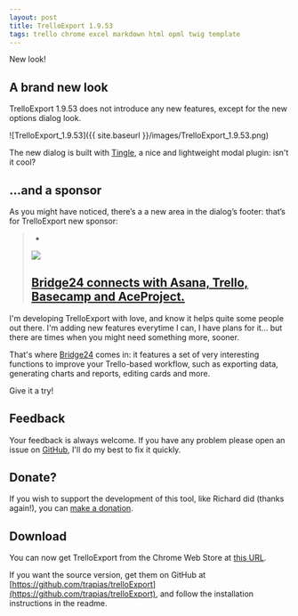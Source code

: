 ```yaml
---
layout: post
title: TrelloExport 1.9.53
tags: trello chrome excel markdown html opml twig template
---
```


New look!

## A brand new look

TrelloExport 1.9.53 does not introduce any new features, except for the new options dialog look.

![TrelloExport_1.9.53]({{ site.baseurl }}/images/TrelloExport_1.9.53.png)

The new dialog is built with [Tingle](https://robinparisi.github.io/tingle/), a nice and lightweight modal plugin: isn't it cool?

## ...and a sponsor

As you might have noticed, there’s a a new area in the dialog’s footer: that’s for TrelloExport new sponsor:

> -
> <a href="https://bridge24.com/trello/?afmc=1w"><img src="https://bridge24.com/wp-content/uploads/2017/12/bridge24-logo-header_dark-grey_2x.png" /></a>
> 
> <a href="https://bridge24.com/trello/?afmc=1w">Bridge24 connects with Asana, Trello, Basecamp and AceProject.</a>
> -

I'm developing TrelloExport with love, and know it helps quite some people out there. I'm adding new features everytime I can, I have plans for it... but there are times when you might need something more, sooner.

That's where [Bridge24](https://bridge24.com/trello/?afmc=1w) comes in: it features a set of very interesting functions to improve your Trello-based workflow, such as exporting data, generating charts and reports, editing cards and more.

Give it a try!


## Feedback
Your feedback is always welcome. If you have any problem please open an issue on [GitHub](https://github.com/trapias/trelloExport/issues), I'll do my best to fix it quickly.

## Donate?
If you wish to support the development of this tool, like Richard did (thanks again!), you can [make a donation](https://trapias.github.io/donate/).

## Download
You can now get TrelloExport from the Chrome Web Store at [this URL](https://chrome.google.com/webstore/detail/trelloexport/kmmnaeamjfdnbhljpedgfchjbkbomahp).

If you want the source version, get them on GitHub at [https://github.com/trapias/trelloExport](https://github.com/trapias/trelloExport), and follow the installation instructions in the readme.


